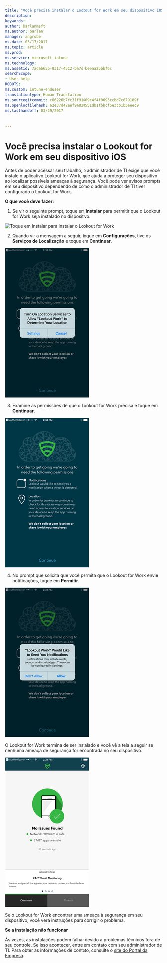 ```yaml
---
title: "Você precisa instalar o Lookout for Work em seu dispositivo iOS | Microsoft Docs"
description: 
keywords: 
author: barlanmsft
ms.author: barlan
manager: angrobe
ms.date: 03/17/2017
ms.topic: article
ms.prod: 
ms.service: microsoft-intune
ms.technology: 
ms.assetid: 7adab655-8317-4512-ba7d-beeaa25bbf6c
searchScope:
- User help
ROBOTS: 
ms.custom: intune-enduser
translationtype: Human Translation
ms.sourcegitcommit: c66226b7fc31f91669c4f4f0693ccbd7c679189f
ms.openlocfilehash: 62e37d42aef9a828551db1fbbcf5e3cb1b3eeec9
ms.lasthandoff: 03/29/2017


---
```


# <a name="you-need-to-install-lookout-for-work-on-your-ios-device"></a>Você precisa instalar o Lookout for Work em seu dispositivo iOS

Antes de poder acessar seu trabalho, o administrador de TI exige que você instale o aplicativo Lookout for Work, que ajuda a proteger seu dispositivo ao localizar possíveis ameaças à segurança. Você pode ver avisos prompts em seu dispositivo dependendo de como o administrador de TI tiver configurado o Lookout for Work.

**O que você deve fazer:**

1.    Se vir o seguinte prompt, toque em **Instalar** para permitir que o Lookout for Work seja instalado no dispositivo.

  ![Toque em Instalar para instalar o Lookout for Work](./media/ios-mtd-install-app-request.png)

2. Quando vir a mensagem a seguir, toque em **Configurações**, tive os **Serviços de Localização** e toque em **Continuar**.

  ![Toque em Configurações e em Serviços de Localização](./media/ios-lfw-allow-location-services.png)

3. Examine as permissões de que o Lookout for Work precisa e toque em **Continuar**.

  ![agora, você está conectado ao Lookout for Work](./media/ios-lfw-permissions-lookout-needs.png)

4. No prompt que solicita que você permita que o Lookout for Work envie notificações, toque em **Permitir**.

  ![Toque em Configurações e em Serviços de Localização](./media/ios-lfw-allow-notifications.png)

O Lookout for Work termina de ser instalado e você vê a tela a seguir se nenhuma ameaça de segurança for encontrada no seu dispositivo.

  ![O Lookout for Work não encontrou ameaças à segurança](./media/ios-lfw-no-threats-found.png)

Se o Lookout for Work encontrar uma ameaça à segurança em seu dispositivo, você verá instruções para corrigir o problema.

**Se a instalação não funcionar**

Às vezes, as instalações podem falhar devido a problemas técnicos fora de seu controle. Se isso acontecer, entre em contato com seu administrador de TI. Para obter as informações de contato, consulte o [site do Portal da Empresa](http://portal.manage.microsoft.com).

